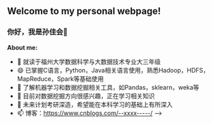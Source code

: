 ## Welcome to my personal webpage! 
### 你好，我是孙佳会👋

**About me:**
- 🔭 就读于福州大学数据科学与大数据技术专业大三年级
- 😄 已掌握C语言，Python，Java相关语言使用，熟悉Hadoop，HDFS，MapReduce，Spark等基础使用
- 🌱 了解机器学习和数据挖掘相关工具，如Pandas，sklearn，weka等
- 🤔 目前对数据挖掘方向很感兴趣，正在学习相关知识
- 💬 未来计划考研深造，希望能在本科学习的基础上有所深入
- 📫 博客：https://www.cnblogs.com/--xxxx-----/ 
-->

